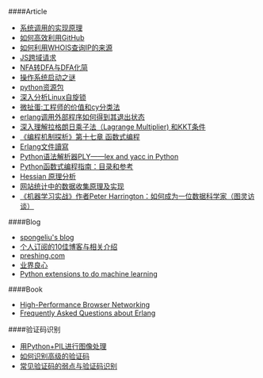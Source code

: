 ####Article
* [系统调用的实现原理](http://blog.csdn.net/chosen0ne/article/details/7721550) 
* [如何高效利用GitHub](http://www.yangzhiping.com/tech/github.html)
* [如何利用WHOIS查询IP的来源](http://www.bitscn.com/network/hack/200607/29352.html)
* [JS跨域请求](http://blog.csdn.net/chosen0ne/article/details/7333626)
* [NFA转DFA与DFA化简](http://blog.163.com/it_novice/blog/static/2091830692013465450493/)
* [操作系统启动之谜](http://oilbeater.com/2012/06/29/the-secret-of-os-startup/)
* [python资源包](http://www.lfd.uci.edu/~gohlke/pythonlibs/)
* [深入分析Linux自旋锁](http://blog.chinaunix.net/uid-20543672-id-3252604.html)
* [微扯蛋:工程师的价值和cy分类法](http://blog.cydu.net/2012/09/cy_values_classified.html)
* [erlang调用外部程序如何得到其退出状态](http://blog.csdn.net/skymanwu/article/details/8284373)
* [深入理解拉格朗日乘子法（Lagrange Multiplier) 和KKT条件](http://blog.csdn.net/xianlingmao/article/details/7919597)
* [《编程机制探析》第十七章 函数式编程](http://buaawhl.iteye.com/blog/1160429)
* [Erlang文件讀寫](http://mooooscar.blogspot.com/2009/03/erlang-programming-with-files.html)
* [Python语法解析器PLY——lex and yacc in Python](http://blog.csdn.net/chosen0ne/article/details/8077880)
* [Python函数式编程指南：目录和参考 ](http://www.cnblogs.com/huxi/archive/2011/07/15/2107536.html)
* [Hessian 原理分析](http://hi.baidu.com/ecspell/item/b4a284cd18d8473299b498ad)
* [网站统计中的数据收集原理及实现](http://blog.codinglabs.org/articles/how-web-analytics-data-collection-system-work.html)
* [《机器学习实战》作者Peter Harrington：如何成为一位数据科学家（图灵访谈）](http://blog.csdn.net/wdxin1322/article/details/12186441)

####Blog
* [spongeliu's blog](http://www.spongeliu.com/)
* [个人订阅的10佳博客与相关介绍](http://hedengcheng.com/?p=676)
* [preshing.com](http://preshing.com/)
* [业界良心](http://www.lfd.uci.edu/~gohlke/pythonlibs)
* [Python extensions to do machine learning](http://www.xavierdupre.fr/blog/2013-09-15_nojs.html)

####Book
* [High-Performance Browser Networking](http://chimera.labs.oreilly.com/books/1230000000545/index.html)
* [Frequently Asked Questions about Erlang](http://www.erlang.org/faq/faq.html)

####验证码识别
* [用Python+PIL进行图像处理](http://wenku.baidu.com/view/6a41fff4f61fb7360b4c658d.html)
* [如何识别高级的验证码](http://huaidan.org/archives/2085.html)
* [常见验证码的弱点与验证码识别](http://drops.wooyun.org/tips/141)
